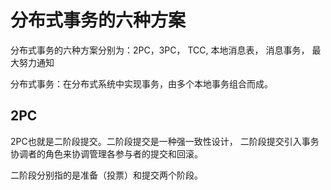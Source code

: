 # 分布式事务的六种方案
分布式事务的六种方案分别为：2PC，3PC， TCC, 本地消息表， 消息事务， 最大努力通知

分布式事务：在分布式系统中实现事务，由多个本地事务组合而成。

## 2PC
2PC也就是二阶段提交。二阶段提交是一种强一致性设计， 二阶段提交引入事务协调者的角色来协调管理各参与者的提交和回滚。

二阶段分别指的是准备（投票）和提交两个阶段。

